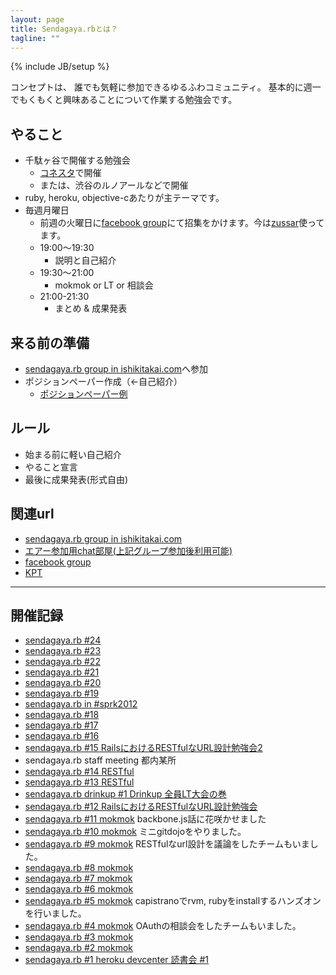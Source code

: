 ```yaml
---
layout: page
title: Sendagaya.rbとは？
tagline: ""
---
```

{% include JB/setup %}

コンセプトは、 誰でも気軽に参加できるゆるふわコミュニティ。
基本的に週一でもくもくと興味あることについて作業する勉強会です。

## やること
* 千駄ヶ谷で開催する勉強会
    * [コネスタ](http://www.connectstar.jp/)で開催
    * または、渋谷のルノアールなどで開催
* ruby, heroku, objective-cあたりが主テーマです。
* 毎週月曜日
    * 前週の火曜日に[facebook group](https://www.facebook.com/groups/132324356892674/)にて招集をかけます。今は[zussar](http://www.zusaar.com/user/agZ6dXNhYXJyFQsSBFVzZXIiCzkwNTU4MDIwX3R3DA)使ってます。
    * 19:00〜19:30
        * 説明と自己紹介
    * 19:30〜21:00
        * mokmok or LT or 相談会
    * 21:00-21:30
        * まとめ & 成果発表

## 来る前の準備
* [sendagaya.rb group in ishikitakai.com](http://ishikitakai.com/groups/1)へ参加
* ポジションペーパー作成（←自己紹介）
    * [ポジションペーパー例](https://github.com/sendagayarb/sendagayarb.github.com/wiki/%E8%87%AA%E5%B7%B1%E7%B4%B9%E4%BB%8B)

## ルール
* 始まる前に軽い自己紹介
* やること宣言
* 最後に成果発表(形式自由)


## 関連url
* [sendagaya.rb group in ishikitakai.com](http://ishikitakai.com/groups/1)
* [エアー参加用chat部屋(上記グループ参加後利用可能)](http://ishikitakai.com/groups/1/chat)
* [facebook group](https://www.facebook.com/groups/132324356892674/)
* [KPT](http://ishikitakai.com/groups/1/kpts)

---

## 開催記録
* [sendagaya.rb #24](http://togetter.com/li/402295)
* [sendagaya.rb #23](http://togetter.com/li/398495)
* [sendagaya.rb #22](http://togetter.com/li/398484)
* [sendagaya.rb #21](http://togetter.com/li/402178)
* [sendagaya.rb #20](http://togetter.com/li/384220)
* [sendagaya.rb #19](http://togetter.com/li/384219)
* [sendagaya.rb in #sprk2012](http://togetter.com/li/378859)
* [sendagaya.rb #18](http://togetter.com/li/378856)
* [sendagaya.rb #17](http://togetter.com/li/368053)
* [sendagaya.rb #16](http://togetter.com/li/368045)
* [sendagaya.rb #15 RailsにおけるRESTfulなURL設計勉強会2](http://togetter.com/li/358933)
* sendagaya.rb staff meeting 都内某所
* [sendagaya.rb #14 RESTful](https://github.com/sendagayarb/mokmok/tree/master/2012-08-06)
* [sendagaya.rb #13 RESTful](https://github.com/sendagayarb/mokmok/tree/master/2012-07-30)
* [sendagaya.rb drinkup #1 Drinkup 全員LT大会の巻](https://github.com/sendagayarb/drinkup/tree/master/2012-07-27)
* [sendagaya.rb #12 RailsにおけるRESTfulなURL設計勉強会](https://github.com/sendagayarb/mokmok/tree/master/2012-07-23)
* [sendagaya.rb #11 mokmok](https://github.com/sendagayarb/mokmok/tree/master/2012-07-09) backbone.js話に花咲かせました
* [sendagaya.rb #10 mokmok](http://github.com/sendagayarb/mokmok/tree/master/2012-07-02) ミニgitdojoをやりました。
* [sendagaya.rb #9 mokmok](http://github.com/sendagayarb/mokmok/tree/master/2012-06-25) RESTfulなurl設計を議論をしたチームもいました。
* [sendagaya.rb #8 mokmok](http://github.com/sendagayarb/mokmok/tree/master/2012-06-18)
* [sendagaya.rb #7 mokmok](http://github.com/sendagayarb/mokmok/tree/master/2012-06-11)
* [sendagaya.rb #6 mokmok](http://github.com/sendagayarb/mokmok/tree/master/2012-06-04)
* [sendagaya.rb #5 mokmok](http://github.com/sendagayarb/mokmok/tree/master/2012-05-28) capistranoでrvm, rubyをinstallするハンズオンを行いました。
* [sendagaya.rb #4 mokmok](http://github.com/sendagayarb/mokmok/tree/master/2012-05-21) OAuthの相談会をしたチームもいました。
* [sendagaya.rb #3 mokmok](http://github.com/sendagayarb/mokmok/tree/master/2012-05-14)
* [sendagaya.rb #2 mokmok](http://github.com/sendagayarb/mokmok/tree/master/2012-05-07)
* [sendagaya.rb #1 heroku devcenter 読書会 #1](https://github.com/sendagayarb/sendagayarb.github.com/wiki/20120502-Heroku-Devcenter-Reading)
